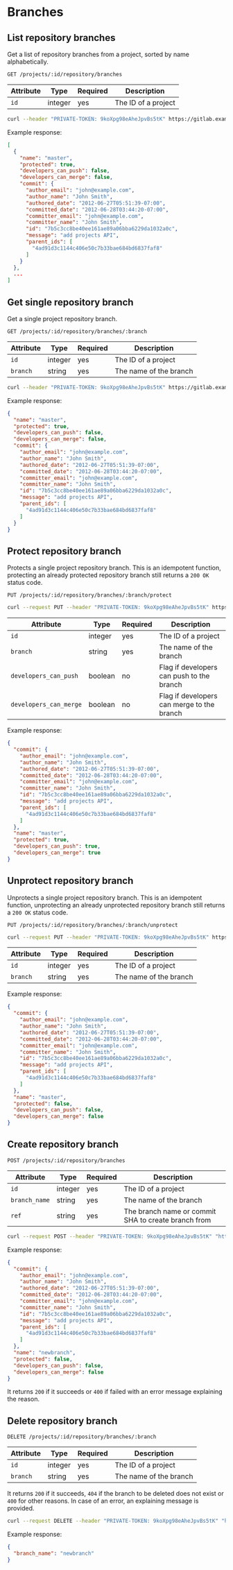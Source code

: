 # Branches

## List repository branches

Get a list of repository branches from a project, sorted by name alphabetically.

```
GET /projects/:id/repository/branches
```

| Attribute | Type | Required | Description |
| --------- | ---- | -------- | ----------- |
| `id` | integer | yes | The ID of a project |

```bash
curl --header "PRIVATE-TOKEN: 9koXpg98eAheJpvBs5tK" https://gitlab.example.com/api/v3/projects/5/repository/branches
```

Example response:

```json
[
  {
    "name": "master",
    "protected": true,
    "developers_can_push": false,
    "developers_can_merge": false,
    "commit": {
      "author_email": "john@example.com",
      "author_name": "John Smith",
      "authored_date": "2012-06-27T05:51:39-07:00",
      "committed_date": "2012-06-28T03:44:20-07:00",
      "committer_email": "john@example.com",
      "committer_name": "John Smith",
      "id": "7b5c3cc8be40ee161ae89a06bba6229da1032a0c",
      "message": "add projects API",
      "parent_ids": [
        "4ad91d3c1144c406e50c7b33bae684bd6837faf8"
      ]
    }
  },
  ...
]
```

## Get single repository branch

Get a single project repository branch.

```
GET /projects/:id/repository/branches/:branch
```

| Attribute | Type | Required | Description |
| --------- | ---- | -------- | ----------- |
| `id` | integer | yes | The ID of a project |
| `branch` | string | yes | The name of the branch |

```bash
curl --header "PRIVATE-TOKEN: 9koXpg98eAheJpvBs5tK" https://gitlab.example.com/api/v3/projects/5/repository/branches/master
```

Example response:

```json
{
  "name": "master",
  "protected": true,
  "developers_can_push": false,
  "developers_can_merge": false,
  "commit": {
    "author_email": "john@example.com",
    "author_name": "John Smith",
    "authored_date": "2012-06-27T05:51:39-07:00",
    "committed_date": "2012-06-28T03:44:20-07:00",
    "committer_email": "john@example.com",
    "committer_name": "John Smith",
    "id": "7b5c3cc8be40ee161ae89a06bba6229da1032a0c",
    "message": "add projects API",
    "parent_ids": [
      "4ad91d3c1144c406e50c7b33bae684bd6837faf8"
    ]
  }
}
```

## Protect repository branch

Protects a single project repository branch. This is an idempotent function,
protecting an already protected repository branch still returns a `200 OK`
status code.

```
PUT /projects/:id/repository/branches/:branch/protect
```

```bash
curl --request PUT --header "PRIVATE-TOKEN: 9koXpg98eAheJpvBs5tK" https://gitlab.example.com/api/v3/projects/5/repository/branches/master/protect?developers_can_push=true&developers_can_merge=true
```

| Attribute | Type | Required | Description |
| --------- | ---- | -------- | ----------- |
| `id` | integer | yes | The ID of a project |
| `branch` | string | yes | The name of the branch |
| `developers_can_push` | boolean | no | Flag if developers can push to the branch |
| `developers_can_merge` | boolean | no | Flag if developers can merge to the branch |

Example response:

```json
{
  "commit": {
    "author_email": "john@example.com",
    "author_name": "John Smith",
    "authored_date": "2012-06-27T05:51:39-07:00",
    "committed_date": "2012-06-28T03:44:20-07:00",
    "committer_email": "john@example.com",
    "committer_name": "John Smith",
    "id": "7b5c3cc8be40ee161ae89a06bba6229da1032a0c",
    "message": "add projects API",
    "parent_ids": [
      "4ad91d3c1144c406e50c7b33bae684bd6837faf8"
    ]
  },
  "name": "master",
  "protected": true,
  "developers_can_push": true,
  "developers_can_merge": true
}
```

## Unprotect repository branch

Unprotects a single project repository branch. This is an idempotent function,
unprotecting an already unprotected repository branch still returns a `200 OK`
status code.

```
PUT /projects/:id/repository/branches/:branch/unprotect
```

```bash
curl --request PUT --header "PRIVATE-TOKEN: 9koXpg98eAheJpvBs5tK" https://gitlab.example.com/api/v3/projects/5/repository/branches/master/unprotect
```

| Attribute | Type | Required | Description |
| --------- | ---- | -------- | ----------- |
| `id` | integer | yes | The ID of a project |
| `branch` | string | yes | The name of the branch |

Example response:

```json
{
  "commit": {
    "author_email": "john@example.com",
    "author_name": "John Smith",
    "authored_date": "2012-06-27T05:51:39-07:00",
    "committed_date": "2012-06-28T03:44:20-07:00",
    "committer_email": "john@example.com",
    "committer_name": "John Smith",
    "id": "7b5c3cc8be40ee161ae89a06bba6229da1032a0c",
    "message": "add projects API",
    "parent_ids": [
      "4ad91d3c1144c406e50c7b33bae684bd6837faf8"
    ]
  },
  "name": "master",
  "protected": false,
  "developers_can_push": false,
  "developers_can_merge": false
}
```

## Create repository branch

```
POST /projects/:id/repository/branches
```

| Attribute | Type | Required | Description |
| --------- | ---- | -------- | ----------- |
| `id`          | integer | yes | The ID of a project |
| `branch_name` | string  | yes | The name of the branch |
| `ref`         | string  | yes | The branch name or commit SHA to create branch from |

```bash
curl --request POST --header "PRIVATE-TOKEN: 9koXpg98eAheJpvBs5tK" "https://gitlab.example.com/api/v3/projects/5/repository/branches?branch_name=newbranch&ref=master"
```

Example response:

```json
{
  "commit": {
    "author_email": "john@example.com",
    "author_name": "John Smith",
    "authored_date": "2012-06-27T05:51:39-07:00",
    "committed_date": "2012-06-28T03:44:20-07:00",
    "committer_email": "john@example.com",
    "committer_name": "John Smith",
    "id": "7b5c3cc8be40ee161ae89a06bba6229da1032a0c",
    "message": "add projects API",
    "parent_ids": [
      "4ad91d3c1144c406e50c7b33bae684bd6837faf8"
    ]
  },
  "name": "newbranch",
  "protected": false,
  "developers_can_push": false,
  "developers_can_merge": false
}
```

It returns `200` if it succeeds or `400` if failed with an error message
explaining the reason.

## Delete repository branch

```
DELETE /projects/:id/repository/branches/:branch
```

| Attribute | Type | Required | Description |
| --------- | ---- | -------- | ----------- |
| `id`      | integer | yes | The ID of a project |
| `branch`  | string  | yes | The name of the branch |

It returns `200` if it succeeds, `404` if the branch to be deleted does not exist
or `400` for other reasons. In case of an error, an explaining message is provided.

```bash
curl --request DELETE --header "PRIVATE-TOKEN: 9koXpg98eAheJpvBs5tK" "https://gitlab.example.com/api/v3/projects/5/repository/branches/newbranch"
```

Example response:

```json
{
  "branch_name": "newbranch"
}
```
